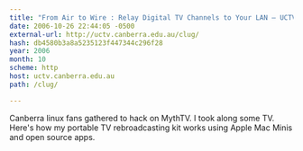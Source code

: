 ```yaml
---
title: "From Air to Wire : Relay Digital TV Channels to Your LAN — UCTV"
date: 2006-10-26 22:44:05 -0500
external-url: http://uctv.canberra.edu.au/clug/
hash: db4580b3a8a5235123f447344c296f28
year: 2006
month: 10
scheme: http
host: uctv.canberra.edu.au
path: /clug/

---
```


Canberra linux fans gathered to hack on MythTV. I took along some TV. Here's how my portable TV rebroadcasting kit works using Apple Mac Minis and open source apps.
